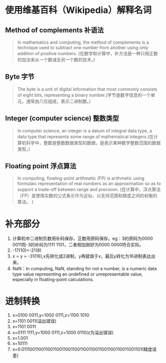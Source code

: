 # [](#header-1)使用维基百科（Wikipedia）解释名词
## [](#header-2)Method of complements 补语法 
>In mathematics and computing, the method of complements is a technique used to subtract one number from another using only addition of positive numbers. (在数学和计算中，补方法是一种只用正数的加法来从一个数减去另一个数的技术。)
## [](#header-2)Byte 字节
>The byte is a unit of digital information that most commonly consists of eight bits, representing a binary number.(字节是数字信息的一个单元，通常由八位组成，表示二进制数。)
## [](#header-2)Integer (computer science) 整数类型
>In computer science, an integer is a datum of integral data type, a data type that represents some range of mathematical integers.(在计算机科学中，整数是整数数据类型的数据，是表示某种数学整数范围的数据类型。)
## [](#header-2)Floating point 浮点算法
>In computing, floating-point arithmetic (FP) is arithmetic using formulaic representation of real numbers as an approximation so as to support a trade-off between range and precision. (在计算中，浮点算法（FP）是使用实数的公式表示作为近似，以支持范围和精度之间的权衡的算法。 )

# [](#header-1)补充部分
1. 计算机中二进制负数用补码保存，正数用原码保存。eg：3的原码为0000 0011而-3的补码为1111 1101，二者相加刚好为0000 0000符合实际。
1. -17(10)=-21(8)
1. x = y = -31(16),x先转化成2进制，y再赋值于x，最后y转化为16进制表达出来。
1. NaN：In computing, NaN, standing for not a number, is a numeric data type value representing an undefined or unrepresentable value, especially in floating-point calculations. 

# [](#header-1)进制转换
1. x=0100 0011,y=1000 0111,z=1100 1010
1. x=1101 0011(溢出错误)
1. x=1101 0011
1. x=0111 1111,y=1000 0111,z=1000 0110(z为溢出错误)
1. x=1.001
1. x=10111
1. x=0.011100110011001100110011001100110011001100110011001101(精度误差)
